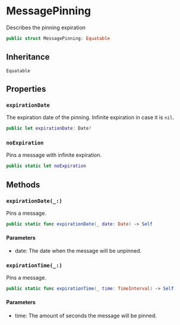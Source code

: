 # MessagePinning

Describes the pinning expiration

``` swift
public struct MessagePinning: Equatable 
```

## Inheritance

`Equatable`

## Properties

### `expirationDate`

The expiration date of the pinning. Infinite expiration in case it is `nil`.

``` swift
public let expirationDate: Date?
```

### `noExpiration`

Pins a message with infinite expiration.

``` swift
public static let noExpiration 
```

## Methods

### `expirationDate(_:)`

Pins a message.

``` swift
public static func expirationDate(_ date: Date) -> Self 
```

#### Parameters

  - date: The date when the message will be unpinned.

### `expirationTime(_:)`

Pins a message.

``` swift
public static func expirationTime(_ time: TimeInterval) -> Self 
```

#### Parameters

  - time: The amount of seconds the message will be pinned.
